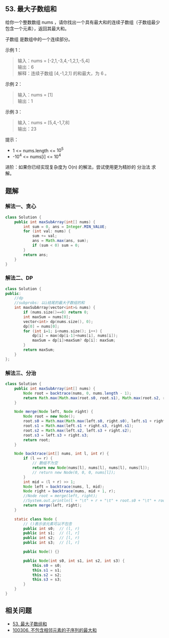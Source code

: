 ## 53. 最大子数组和

给你一个整数数组 nums ，请你找出一个具有最大和的连续子数组（子数组最少包含一个元素），返回其最大和。

子数组
是数组中的一个连续部分。

 

示例 1：

>输入：nums = [-2,1,-3,4,-1,2,1,-5,4]  
>输出：6  
>解释：连续子数组 [4,-1,2,1] 的和最大，为 6 。  


示例 2：

>输入：nums = [1]  
>输出：1  


示例 3：

>输入：nums = [5,4,-1,7,8]  
>输出：23  
 

提示：

- 1 <= nums.length <= $10^5$
- -$10^4$ <= nums[i] <= $10^4$
 

进阶：如果你已经实现复杂度为 O(n) 的解法，尝试使用更为精妙的 分治法 求解。


## 题解

### 解法一、贪心

```java
class Solution {
    public int maxSubArray(int[] nums) {
        int sum = 0, ans = Integer.MIN_VALUE;
        for (int val: nums) {
            sum += val;
            ans = Math.max(ans, sum);
            if (sum < 0) sum = 0;
        }
        return ans;
    }
}
```

### 解法二、DP

```C++
class Solution {
public:
    //dp
    //subprobs: 以i结尾的最大子数组的和
    int maxSubArray(vector<int>& nums) {
        if (nums.size()==0) return 0;
        int maxSum = nums[0];
        vector<int> dp(nums.size(), 0);
        dp[0] = nums[0];
        for (int i=1; i<nums.size(); i++) {
            dp[i] = max(dp[i-1]+nums[i], nums[i]);
            maxSum = dp[i]>maxSum? dp[i]: maxSum;
        }
        return maxSum;
    }
};
```


### 解法三、分治

```java
class Solution {
    public int maxSubArray(int[] nums) {
        Node root = backtrace(nums, 0, nums.length - 1);
        return Math.max(Math.max(root.s0, root.s1), Math.max(root.s2, root.s3));
    }

    Node merge(Node left, Node right) {
        Node root = new Node();
        root.s0 = Math.max(Math.max(left.s0, right.s0), left.s1 + right.s2);
        root.s1 = Math.max(left.s1 + right.s3, right.s1);
        root.s2 = Math.max(left.s2, left.s3 + right.s2);
        root.s3 = left.s3 + right.s3;
        return root;
    }

    Node backtrace(int[] nums, int l, int r) {
        if (l == r) {
            // 数组不为空
            return new Node(nums[l], nums[l], nums[l], nums[l]);
            // return new Node(0, 0, 0, nums[l]);
        }
        int mid = (l + r) >> 1;
        Node left = backtrace(nums, l, mid);
        Node right = backtrace(nums, mid + 1, r);
        //Node root = merge(left, right);
        //System.out.println(l + "\t" + r + "\t" + root.s0 + "\t" + root.s1 + "\t" + root.s2 + "\t" + root.s3);
        return merge(left, right);
    }

    static class Node {
        // ()表示该元素可以不包含
        public int s0;  // (l, r)
        public int s1;  // (l, r]
        public int s2;  // [l, r)
        public int s3;  // [l, r]

        public Node() {}

        public Node(int s0, int s1, int s2, int s3) {
            this.s0 = s0;
            this.s1 = s1;
            this.s2 = s2;
            this.s3 = s3;
        }
    }
}
```


## 相关问题

- [53. 最大子数组和](./53.%20最大子数组和.md)
- [100306. 不包含相邻元素的子序列的最大和](./100306.%20不包含相邻元素的子序列的最大和.md)

